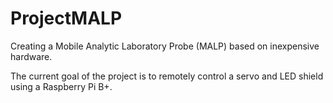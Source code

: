 # ProjectMALP
Creating a Mobile Analytic Laboratory Probe (MALP) based on inexpensive hardware.

The current goal of the project is to remotely control a servo and LED shield using a Raspberry Pi B+.
